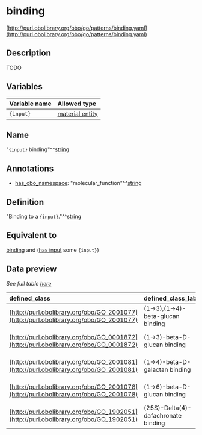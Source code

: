 # binding

[http://purl.obolibrary.org/obo/go/patterns/binding.yaml](http://purl.obolibrary.org/obo/go/patterns/binding.yaml)

## Description

TODO




## Variables

| Variable name | Allowed type |
|:--------------|:-------------|
| `{input}` | [material entity](http://purl.obolibrary.org/obo/BFO_0000040) |

## Name

"`{input}` binding"^^[string](http://www.w3.org/2001/XMLSchema#string)

## Annotations

- [has_obo_namespace](http://www.geneontology.org/formats/oboInOwl#hasOBONamespace): "molecular_function"^^[string](http://www.w3.org/2001/XMLSchema#string)

## Definition

"Binding to a `{input}`."^^[string](http://www.w3.org/2001/XMLSchema#string)

## Equivalent to

[binding](http://purl.obolibrary.org/obo/GO_0005488)  and ([has input](http://purl.obolibrary.org/obo/RO_0002233) some `{input}`)







## Data preview

*See full table [here](https://github.com/geneontology/go-ontology/tree/master/src/design_patterns/binding.tsv)*

| defined_class | defined_class_label | input | input_label |
|:--|:--|:--|:--|
| [http://purl.obolibrary.org/obo/GO_2001077](http://purl.obolibrary.org/obo/GO_2001077) | (1->3),(1->4)-beta-glucan binding | [http://purl.obolibrary.org/obo/CHEBI_18504](http://purl.obolibrary.org/obo/CHEBI_18504) | (1->3,1->4)-beta-D-glucan |
| [http://purl.obolibrary.org/obo/GO_0001872](http://purl.obolibrary.org/obo/GO_0001872) | (1->3)-beta-D-glucan binding | [http://purl.obolibrary.org/obo/CHEBI_37671](http://purl.obolibrary.org/obo/CHEBI_37671) | (1->3)-beta-D-glucan |
| [http://purl.obolibrary.org/obo/GO_2001081](http://purl.obolibrary.org/obo/GO_2001081) | (1->4)-beta-D-galactan binding | [http://purl.obolibrary.org/obo/CHEBI_62776](http://purl.obolibrary.org/obo/CHEBI_62776) | (1->4)-beta-D-galactan |
| [http://purl.obolibrary.org/obo/GO_2001078](http://purl.obolibrary.org/obo/GO_2001078) | (1->6)-beta-D-glucan binding | [http://purl.obolibrary.org/obo/CHEBI_27380](http://purl.obolibrary.org/obo/CHEBI_27380) | (1->6)-beta-D-glucan |
| [http://purl.obolibrary.org/obo/GO_1902051](http://purl.obolibrary.org/obo/GO_1902051) | (25S)-Delta(4)-dafachronate binding | [http://purl.obolibrary.org/obo/CHEBI_71541](http://purl.obolibrary.org/obo/CHEBI_71541) | (25S)-Delta(4)-dafachronate |


